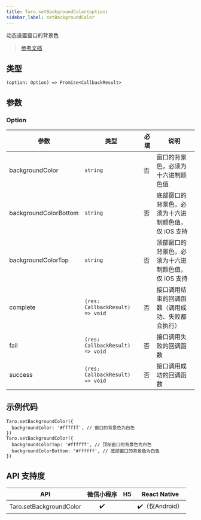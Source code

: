 ```yaml
---
title: Taro.setBackgroundColor(option)
sidebar_label: setBackgroundColor
---
```


动态设置窗口的背景色

> [参考文档](https://developers.weixin.qq.com/miniprogram/dev/api/ui/background/wx.setBackgroundColor.html)

## 类型

```tsx
(option: Option) => Promise<CallbackResult>
```

## 参数

### Option

<table>
  <thead>
    <tr>
      <th>参数</th>
      <th>类型</th>
      <th style={{ textAlign: "center"}}>必填</th>
      <th>说明</th>
    </tr>
  </thead>
  <tbody>
    <tr>
      <td>backgroundColor</td>
      <td><code>string</code></td>
      <td style={{ textAlign: "center"}}>否</td>
      <td>窗口的背景色，必须为十六进制颜色值</td>
    </tr>
    <tr>
      <td>backgroundColorBottom</td>
      <td><code>string</code></td>
      <td style={{ textAlign: "center"}}>否</td>
      <td>底部窗口的背景色，必须为十六进制颜色值，仅 iOS 支持</td>
    </tr>
    <tr>
      <td>backgroundColorTop</td>
      <td><code>string</code></td>
      <td style={{ textAlign: "center"}}>否</td>
      <td>顶部窗口的背景色，必须为十六进制颜色值，仅 iOS 支持</td>
    </tr>
    <tr>
      <td>complete</td>
      <td><code>(res: CallbackResult) =&gt; void</code></td>
      <td style={{ textAlign: "center"}}>否</td>
      <td>接口调用结束的回调函数（调用成功、失败都会执行）</td>
    </tr>
    <tr>
      <td>fail</td>
      <td><code>(res: CallbackResult) =&gt; void</code></td>
      <td style={{ textAlign: "center"}}>否</td>
      <td>接口调用失败的回调函数</td>
    </tr>
    <tr>
      <td>success</td>
      <td><code>(res: CallbackResult) =&gt; void</code></td>
      <td style={{ textAlign: "center"}}>否</td>
      <td>接口调用成功的回调函数</td>
    </tr>
  </tbody>
</table>

## 示例代码

```tsx
Taro.setBackgroundColor({
  backgroundColor: '#ffffff', // 窗口的背景色为白色
})
Taro.setBackgroundColor({
  backgroundColorTop: '#ffffff', // 顶部窗口的背景色为白色
  backgroundColorBottom: '#ffffff', // 底部窗口的背景色为白色
})
```

## API 支持度

|           API           | 微信小程序 | H5 | React Native |
|:-----------------------:|:-----:|:--:|:------------:|
| Taro.setBackgroundColor |  ✔️   |    | ✔️（仅Android） |
